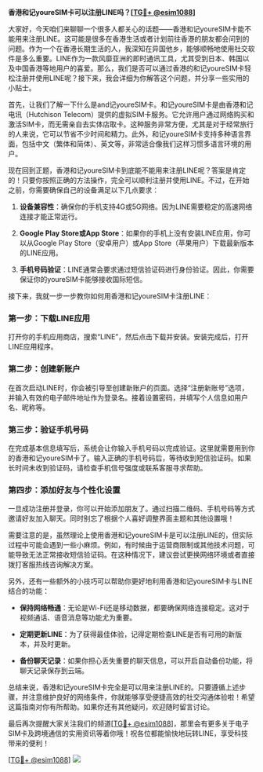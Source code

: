 **香港和记youreSIM卡可以注册LINE吗？[[TG💪+ @esim1088](https://t.me/s/esim1088)]**

大家好，今天咱们来聊聊一个很多人都关心的话题——香港和记youreSIM卡能不能用来注册LINE。这可能是很多在香港生活或者计划前往香港的朋友都会问到的问题。作为一个在香港长期生活的人，我深知在异国他乡，能够顺畅地使用社交软件是多么重要。LINE作为一款风靡亚洲的即时通讯工具，尤其受到日本、韩国以及中国香港等地用户的喜爱。那么，我们是否可以通过香港的和记youreSIM卡轻松注册并使用LINE呢？接下来，我会详细为你解答这个问题，并分享一些实用的小贴士。

首先，让我们了解一下什么是and记youreSIM卡。和记youreSIM卡是由香港和记电讯（Hutchison Telecom）提供的虚拟SIM卡服务。它允许用户通过网络购买和激活SIM卡，而无需亲自去实体店取卡。这种服务非常方便，尤其是对于经常旅行的人来说，它可以节省不少时间和精力。此外，和记youreSIM卡支持多种语言界面，包括中文（繁体和简体）、英文等，非常适合像我们这样习惯多语言环境的用户。

现在回到正题，香港和记youreSIM卡到底能不能用来注册LINE呢？答案是肯定的！只要你按照正确的方法操作，完全可以顺利注册并使用LINE。不过，在开始之前，你需要确保自己的设备满足以下几点要求：

1. **设备兼容性**：确保你的手机支持4G或5G网络。因为LINE需要稳定的高速网络连接才能正常运行。
   
2. **Google Play Store或App Store**：如果你的手机上没有安装LINE应用，你可以从Google Play Store（安卓用户）或App Store（苹果用户）下载最新版本的LINE应用。

3. **手机号码验证**：LINE通常会要求通过短信验证码进行身份验证。因此，你需要保证你的youreSIM卡能够接收国际短信。

接下来，我就一步一步教你如何用香港和记youreSIM卡注册LINE：

### 第一步：下载LINE应用
打开你的手机应用商店，搜索“LINE”，然后点击下载并安装。安装完成后，打开LINE应用程序。

### 第二步：创建新账户
在首次启动LINE时，你会被引导至创建新账户的页面。选择“注册新账号”选项，并输入有效的电子邮件地址作为登录名。接着设置密码，并填写个人信息如用户名、昵称等。

### 第三步：验证手机号码
在完成基本信息填写后，系统会让你输入手机号码以完成验证。这里就需要用到你的香港和记youreSIM卡了。输入正确的手机号码后，等待收到短信验证码。如果长时间未收到验证码，请检查手机信号强度或联系客服寻求帮助。

### 第四步：添加好友与个性化设置
一旦成功注册并登录，你可以开始添加朋友了。通过扫描二维码、手机号码等方式邀请好友加入聊天。同时别忘了根据个人喜好调整界面主题和其他设置哦！

需要注意的是，虽然理论上使用香港和记youreSIM卡是可以注册LINE的，但实际过程中可能会遇到一些小麻烦。例如，有时候由于运营商限制或其他技术问题，可能导致无法正常接收短信验证码。在这种情况下，建议尝试更换网络环境或者直接拨打客服热线咨询解决方案。

另外，还有一些额外的小技巧可以帮助你更好地利用香港和记youreSIM卡与LINE结合的功能：

- **保持网络畅通**：无论是Wi-Fi还是移动数据，都要确保网络连接稳定。这对于视频通话、语音消息等功能尤为重要。
  
- **定期更新LINE**：为了获得最佳体验，记得定期检查LINE是否有可用的新版本，并及时更新。

- **备份聊天记录**：如果你担心丢失重要的聊天信息，可以开启自动备份功能，将聊天记录保存到云端。

总结来说，香港和记youreSIM卡完全是可以用来注册LINE的。只要遵循上述步骤，并注意维护良好的网络条件，你就能够享受便捷高效的社交沟通体验啦！希望这篇指南对你有所帮助。如果你还有其他疑问，欢迎随时留言讨论。

最后再次提醒大家关注我们的频道[[TG💪+ @esim1088](https://t.me/s/esim1088)]，那里会有更多关于电子SIM卡及跨境通信的实用资讯等着你哦！祝各位都能愉快地玩转LINE，享受科技带来的便利！

[[TG💪+ @esim1088](https://t.me/s/esim1088)] ![](https://i.postimg.cc/4NQfJmqS/Snipaste-2025-05-13-00-14-12.png)